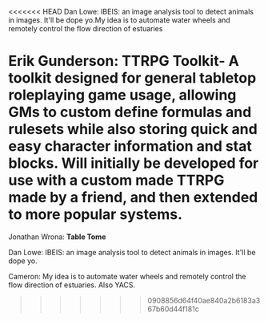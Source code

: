 <<<<<<< HEAD
Dan Lowe: IBEIS: an image analysis tool to detect animals in images. It'll be dope yo.My idea is to automate water wheels and remotely control the flow direction of estuaries

Erik Gunderson: TTRPG Toolkit- A toolkit designed for general tabletop roleplaying game usage, allowing GMs to custom define formulas and rulesets while also storing quick and easy character information and stat blocks. Will initially be developed for use with a custom made TTRPG made by a friend, and then extended to more popular systems.
=======
Jonathan Wrona: **Table Tome**

Dan Lowe: IBEIS: an image analysis tool to detect animals in images. It'll be dope yo.

Cameron: My idea is to automate water wheels and remotely control the flow direction of estuaries. Also YACS.
>>>>>>> 0908856d64f40ae840a2b6183a367b60d44f181c
